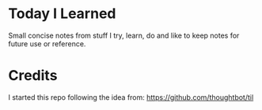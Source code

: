 # Today I Learned

Small concise notes from stuff I try, learn, do and like to keep notes for future use or reference.


# Credits

I started this repo following the idea from: https://github.com/thoughtbot/til